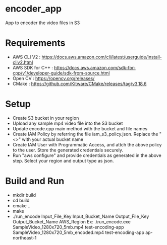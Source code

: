 # encoder_app
App to encoder the video files in S3

# Requirements
- AWS CLI V2 : https://docs.aws.amazon.com/cli/latest/userguide/install-cliv2.html
- AWS SDK for C++ : https://docs.aws.amazon.com/sdk-for-cpp/v1/developer-guide/sdk-from-source.html
- Open CV : https://opencv.org/releases/
- CMake : https://github.com/Kitware/CMake/releases/tag/v3.18.6

# Setup
- Create S3 bucket in your region
- Upload any sample mp4 video file into the S3 bucket
- Update encode.cpp main method with the bucket and file names
- Create IAM Policy by referring the file iam_s3_policy.json. Replace the "<<YourS3BucketName>>" with your actual bucket name
- Create IAM User with Programmatic Access, and attch the above policy to the user. Store the generated credentials securely.
- Run "aws configure" and provide credentials as generated in the above step. Select your region and output type as json.


# Build and Run
- mkdir build
- cd build
- cmake ..
- make
- ./run_encode  Input_File_Key Input_Bucket_Name Output_File_Key Output_Bucket_Name AWS_Region
Ex: .\run_encode.exe SampleVideo_1280x720_5mb.mp4 test-encoding-app SampleVideo_1280x720_5mb_encoded.mp4 test-encoding-app ap-northeast-1
